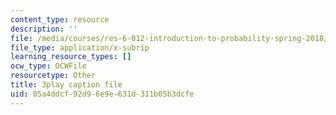 ```yaml
---
content_type: resource
description: ''
file: /media/courses/res-6-012-introduction-to-probability-spring-2018/05a4ddcf92d96e9e631d311b05b3dcfe_F6H50Hbulbk.srt
file_type: application/x-subrip
learning_resource_types: []
ocw_type: OCWFile
resourcetype: Other
title: 3play caption file
uid: 05a4ddcf-92d9-6e9e-631d-311b05b3dcfe
---
```

